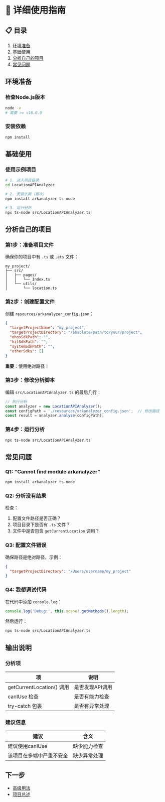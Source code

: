 # 📖 详细使用指南

## 📋 目录

1. [环境准备](#环境准备)
2. [基础使用](#基础使用)
3. [分析自己的项目](#分析自己的项目)
4. [常见问题](#常见问题)

## 环境准备

### 检查Node.js版本

```bash
node -v
# 需要 >= v18.0.0
```

### 安装依赖

```bash
npm install
```

## 基础使用

### 使用示例项目

```bash
# 1. 进入项目目录
cd LocationAPIAnalyzer

# 2. 安装依赖（首次）
npm install arkanalyzer ts-node

# 3. 运行分析
npx ts-node src/LocationAPIAnalyzer.ts
```

## 分析自己的项目

### 第1步：准备项目文件

确保你的项目中有 `.ts` 或 `.ets` 文件：

```
my_project/
├── src/
│   ├── pages/
│   │   └── Index.ts
│   └── utils/
│       └── location.ts
```

### 第2步：创建配置文件

创建 `resources/arkanalyzer_config.json`：

```json
{
  "targetProjectName": "my_project",
  "targetProjectDirectory": "/absolute/path/to/your/project",
  "ohosSdkPath": "",
  "kitSdkPath": "",
  "systemSdkPath": "",
  "otherSdks": []
}
```

**重要**：使用绝对路径！

### 第3步：修改分析脚本

编辑 `src/LocationAPIAnalyzer.ts` 的最后几行：

```typescript
// 执行分析
const analyzer = new LocationAPIAnalyzer();
const configPath = './resources/arkanalyzer_config.json';  // 修改路径
const result = analyzer.analyze(configPath);
```

### 第4步：运行分析

```bash
npx ts-node src/LocationAPIAnalyzer.ts
```

## 常见问题

### Q1: "Cannot find module arkanalyzer"

```bash
npm install arkanalyzer ts-node
```

### Q2: 分析没有结果

检查：
1. 配置文件路径是否正确？
2. 项目目录下是否有 `.ts` 文件？
3. 文件中是否包含 `getCurrentLocation` 调用？

### Q3: 配置文件错误

确保路径是绝对路径，示例：
```json
{
  "targetProjectDirectory": "/Users/username/my_project"
}
```

### Q4: 我想调试代码

在代码中添加 `console.log`：

```typescript
console.log('Debug:', this.scene?.getMethods().length);
```

然后运行：
```bash
npx ts-node src/LocationAPIAnalyzer.ts
```

## 输出说明

### 分析项

| 项 | 说明 |
|----|------|
| getCurrentLocation() 调用 | 是否发现API调用 |
| canIUse 检查 | 是否有能力检查 |
| try-catch 包裹 | 是否有异常处理 |

### 建议信息

| 建议 | 含义 |
|-----|------|
| 建议使用canIUse | 缺少能力检查 |
| 该项目在多端中严重不安全 | 缺少异常处理 |

## 下一步

- [高级用法](./ADVANCED.md)
- [项目总述](./README.md)
